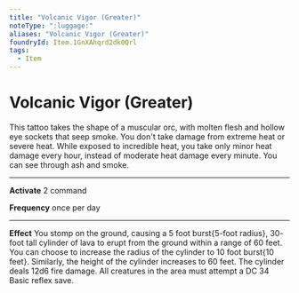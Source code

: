 ```yaml
---
title: "Volcanic Vigor (Greater)"
noteType: ":luggage:"
aliases: "Volcanic Vigor (Greater)"
foundryId: Item.1GnXAhqrd2dk0Qrl
tags:
  - Item
---
```


# Volcanic Vigor (Greater)

This tattoo takes the shape of a muscular orc, with molten flesh and hollow eye sockets that seep smoke. You don't take damage from extreme heat or severe heat. While exposed to incredible heat, you take only minor heat damage every hour, instead of moderate heat damage every minute. You can see through ash and smoke.

* * *

**Activate** 2 command

**Frequency** once per day

* * *

**Effect** You stomp on the ground, causing a 5 foot burst{5-foot radius}, 30- foot tall cylinder of lava to erupt from the ground within a range of 60 feet. You can choose to increase the radius of the cylinder to 10 foot burst{10 feet}. Similarly, the height of the cylinder increases to 60 feet. The cylinder deals 12d6 fire damage. All creatures in the area must attempt a DC 34 Basic reflex save.
